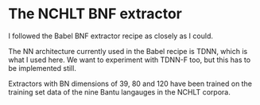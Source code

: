# The NCHLT BNF extractor

I followed the Babel BNF extractor recipe as closely as I could.

The NN architecture currently used in the Babel recipe is TDNN, which is what I used here.
We want to experiment with TDNN-F too, but this has to be implemented still.

Extractors with BN dimensions of 39, 80 and 120 have been trained on the training set data of the nine Bantu langauges in the NCHLT corpora.

